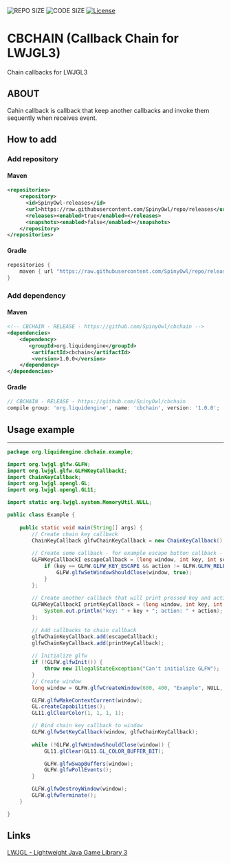![REPO SIZE](https://img.shields.io/github/repo-size/SpinyOwl/cbchain.svg)
![CODE SIZE](https://img.shields.io/github/languages/code-size/SpinyOwl/cbchain.svg)
[![License](https://img.shields.io/github/license/SpinyOwl/cbchain.svg)](/LICENSE)

# CBCHAIN (Callback Chain for LWJGL3)

Chain callbacks for LWJGL3

## ABOUT
Cahin callback is callback that keep another callbacks and invoke them sequently when receives event. 

## How to add
### Add repository
#### Maven
```xml
<repositories>
    <repository>
      <id>SpinyOwl-releases</id>
      <url>https://raw.githubusercontent.com/SpinyOwl/repo/releases</url>
      <releases><enabled>true</enabled></releases>
      <snapshots><enabled>false</enabled></snapshots>
    </repository>
</repositories>
```
#### Gradle
```groovy
repositories {
    maven { url "https://raw.githubusercontent.com/SpinyOwl/repo/releases" }
}
```
### Add dependency
#### Maven
```xml
<!-- CBCHAIN - RELEASE - https://github.com/SpinyOwl/cbchain -->
<dependencies>
    <dependency>
       <groupId>org.liquidengine</groupId>
        <artifactId>cbchain</artifactId>
        <version>1.0.0</version>
    </dependency>
</dependencies>
 ```
#### Gradle
  ```groovy
// CBCHAIN - RELEASE - https://github.com/SpinyOwl/cbchain
compile group: 'org.liquidengine', name: 'cbchain', version: '1.0.0';
  ```


## Usage example
-------

```java
package org.liquidengine.cbchain.example;

import org.lwjgl.glfw.GLFW;
import org.lwjgl.glfw.GLFWKeyCallbackI;
import ChainKeyCallback;
import org.lwjgl.opengl.GL;
import org.lwjgl.opengl.GL11;

import static org.lwjgl.system.MemoryUtil.NULL;

public class Example {
    
    public static void main(String[] args) {
        // Create chain key callback
        ChainKeyCallback glfwChainKeyCallback = new ChainKeyCallback();
        
        // Create some callback - for example escape button callback - to exit from app 
        GLFWKeyCallbackI escapeCallback = (long window, int key, int scancode, int action, int mods) -> {
            if (key == GLFW.GLFW_KEY_ESCAPE && action != GLFW.GLFW_RELEASE) {
                GLFW.glfwSetWindowShouldClose(window, true);
            }
        };
        
        // Create another callback that will print pressed key and action
        GLFWKeyCallbackI printKeyCallback = (long window, int key, int scancode, int action, int mods) -> {
            System.out.println("key: " + key + "; action: " + action);
        };
        
        // Add callbacks to chain callback
        glfwChainKeyCallback.add(escapeCallback);
        glfwChainKeyCallback.add(printKeyCallback);
        
        // Initialize glfw
        if (!GLFW.glfwInit()) {
            throw new IllegalStateException("Can't initialize GLFW");
        }
        // Create window
        long window = GLFW.glfwCreateWindow(600, 400, "Example", NULL, NULL);

        GLFW.glfwMakeContextCurrent(window);
        GL.createCapabilities();
        GL11.glClearColor(1, 1, 1, 1);

        // Bind chain key callback to window
        GLFW.glfwSetKeyCallback(window, glfwChainKeyCallback);
        
        while (!GLFW.glfwWindowShouldClose(window)) {
            GL11.glClear(GL11.GL_COLOR_BUFFER_BIT);

            GLFW.glfwSwapBuffers(window);
            GLFW.glfwPollEvents();
        }

        GLFW.glfwDestroyWindow(window);
        GLFW.glfwTerminate();
    }

}
```

Links
-------------------------------
[LWJGL - Lightweight Java Game Library 3](https://github.com/LWJGL/lwjgl3)

